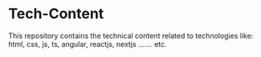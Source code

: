 # Tech-Content
This repository contains the technical content related to technologies like:  html, css, js, ts, angular, reactjs, nextjs ....... etc.
